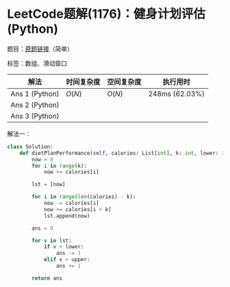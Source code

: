 # LeetCode题解(1176)：健身计划评估(Python)

题目：[原题链接](https://leetcode-cn.com/problems/diet-plan-performance/)（简单）

标签：数组、滑动窗口

| 解法           | 时间复杂度 | 空间复杂度 | 执行用时       |
| -------------- | ---------- | ---------- | -------------- |
| Ans 1 (Python) | $O(N)$     | $O(N)$     | 248ms (62.03%) |
| Ans 2 (Python) |            |            |                |
| Ans 3 (Python) |            |            |                |

解法一：

```python
class Solution:
    def dietPlanPerformance(self, calories: List[int], k: int, lower: int, upper: int) -> int:
        now = 0
        for i in range(k):
            now += calories[i]

        lst = [now]

        for i in range(len(calories) - k):
            now -= calories[i]
            now += calories[i + k]
            lst.append(now)

        ans = 0

        for v in lst:
            if v < lower:
                ans -= 1
            elif v > upper:
                ans += 1

        return ans
```